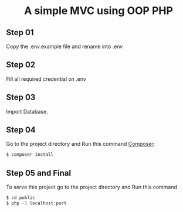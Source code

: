 # <h1 align="center"> A simple MVC using OOP PHP</h1>


## Step 01

Copy the .env.example file and rename into .env

## Step 02

Fill all required credential on .env

## Step 03

Import Database.


## Step 04

Go to the project directory and Run this command [Composer](https://getcomposer.org/):

```bash
$ composer install
```


## Step 05 and Final

To serve this project go to the project directory and Run this command

```bash
$ cd public
$ php -S localhost:port
```





